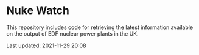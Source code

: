 # Nuke Watch

This repository includes code for retrieving the latest information available on the output of EDF nuclear power plants in the UK.

Last updated: 2021-11-29 20:08